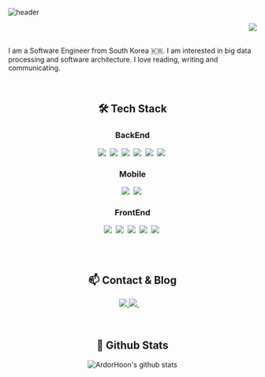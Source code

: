 
![header](https://capsule-render.vercel.app/api?type=waving&color=auto&height=300&section=header&text=Hunmo&fontSize=90&fontColor=3c3c3c)
</br>
<div align="right">
<img src="https://komarev.com/ghpvc/?username=ArdorHoon&&style=flat-square" align="center" />
</div>
</br>

I am a Software Engineer from South Korea 🇰🇷. I am interested in big data processing and software architecture. I love reading, writing and communicating.

</br>  

<!--여기부터 스킬 셋 -->
<!--  <img src="https://img.shields.io/badge/기술명-색깔?style=flat-square&logo=기술명&logoColor=white"/></a>&nbsp -->

<div align="center">   
  <h2>🛠️ Tech Stack</h2>
  <h3>BackEnd</h3>
  <img src="https://img.shields.io/badge/Java-CD5050?style=flat-square&logo=Java&logoColor=white"/></a>&nbsp
  <img src="https://img.shields.io/badge/Spring-369F36?style=flat-square&logo=Spring&logoColor=white"/></a>&nbsp 
  <img src="https://img.shields.io/badge/SpringBoot-369F36?style=flat-square&logo=SpringBoot&logoColor=white"/></a>&nbsp 
  <img src="https://img.shields.io/badge/Hibernate-CC9966?style=flat-square&logo=Hibernate&logoColor=white"/></a>&nbsp 
  <img src="https://img.shields.io/badge/MySQL-5C6BC0?style=flat-square&logo=mySQL&logoColor=white"/></a>&nbsp 
  <img src="https://img.shields.io/badge/H2-5a5a5a?style=flat-square"/></a>&nbsp   
  <h3>Mobile</h3>
  <img src="https://img.shields.io/badge/android-3DDC84?style=flat-square&logo=android&logoColor=white"/></a>&nbsp
  <img src="https://img.shields.io/badge/kotlin-7F52FF?style=flat-square&logo=kotlin&logoColor=white"/></a>&nbsp
  <h3>FrontEnd</h3>
  <img src="https://img.shields.io/badge/HTML-EA9A56?style=flat-square&logo=HTML5&logoColor=white"/></a>&nbsp
  <img src="https://img.shields.io/badge/css-288CD2?style=flat-square&logo=css3&logoColor=white"/></a>&nbsp
  <img src="https://img.shields.io/badge/JavaScript-FFA500?style=flat-square&logo=JavaScript&logoColor=white"/></a>&nbsp
  <img src="https://img.shields.io/badge/Bootstrap-B750EA?style=flat-square&logo=Bootstrap&logoColor=white"/></a>&nbsp
  <img src="https://img.shields.io/badge/Thymeleaf-288C28?style=flat-square&logo=thymeleaf&logoColor=white"/></a>&nbsp

<br/><br/>
  <h2>📫 Contact & Blog</h2>
  <a href="https://ardor-dev.tistory.com/">
  <img src="https://img.shields.io/badge/Tech Blog-63CC63?style=flat-square&logo=Blogger&logoColor=white"/>
  </a>
  <a href="mailto:didgnsah7320@gmail.com">
  <img src="https://img.shields.io/badge/Gmail-FF8C0A?style=flat-square&logo=Gmail&logoColor=white"/>
  </a>
 <br/><br/><br/>

## 🚩 Github Stats  

![ArdorHoon's github stats](https://github-readme-stats.vercel.app/api?username=ArdorHoon&show_icons=true&theme=dark)
</div>







